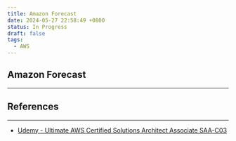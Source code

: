 ```yaml
---
title: Amazon Forecast
date: 2024-05-27 22:58:49 +0800
status: In Progress
draft: false
tags:
  - AWS
---
```

## Amazon Forecast
---


## References
---
- [Udemy - Ultimate AWS Certified Solutions Architect Associate SAA-C03](https://www.udemy.com/course/aws-certified-solutions-architect-associate-saa-c03)
